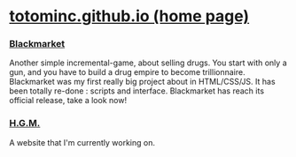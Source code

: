 <h1><a href="http://totominc.github.io/">totominc.github.io (home page)</a></h1>

<h3><a href="http://totominc.github.io/blackmarket"><u>Blackmarket</u></a></h3>
Another simple incremental-game, about selling drugs. You start with only a gun, and you have to build a drug empire to become trillionnaire. Blackmarket was my first really big project about in HTML/CSS/JS. It has been totally re-done : scripts and interface. Blackmarket has reach its official release, take a look now!

<h3><a href="http://totominc.github.io/hgm"><u>H.G.M.</u></a></h3>
A website that I'm currently working on.